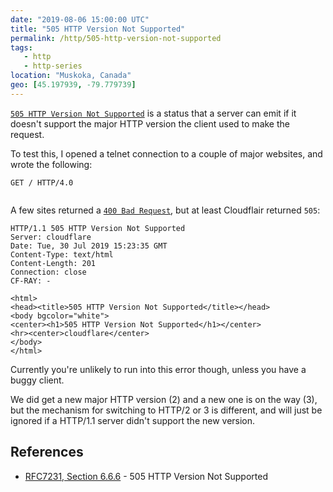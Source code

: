 ```yaml
---
date: "2019-08-06 15:00:00 UTC"
title: "505 HTTP Version Not Supported"
permalink: /http/505-http-version-not-supported
tags:
   - http
   - http-series
location: "Muskoka, Canada"
geo: [45.197939, -79.779739]
---
```


[`505 HTTP Version Not Supported`][1] is a status that a server can emit if
it doesn't support the major HTTP version the client used to make the request.

To test this, I opened a telnet connection to a couple of major websites, and
wrote the following:

```http
GET / HTTP/4.0


```

A few sites returned a [`400 Bad Request`][2], but at least Cloudflair returned
`505`:

```http
HTTP/1.1 505 HTTP Version Not Supported
Server: cloudflare
Date: Tue, 30 Jul 2019 15:23:35 GMT
Content-Type: text/html
Content-Length: 201
Connection: close
CF-RAY: -

<html>
<head><title>505 HTTP Version Not Supported</title></head>
<body bgcolor="white">
<center><h1>505 HTTP Version Not Supported</h1></center>
<hr><center>cloudflare</center>
</body>
</html>
```

Currently you're unlikely to run into this error though, unless you have a
buggy client.

We did get a new major HTTP version (2) and a new one is on the way (3), but
the mechanism for switching to HTTP/2 or 3 is different, and will just be
ignored if a HTTP/1.1 server didn't support the new version.


References
----------

* [RFC7231, Section 6.6.6][1] - 505 HTTP Version Not Supported

[1]: https://tools.ietf.org/html/rfc7231#section-6.6.6 "505 HTTP Version Not Supported"
[2]: /http/400-bad-request "400 Bad Request"
